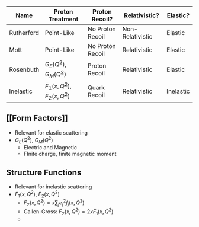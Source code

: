 
| Name | Proton Treatment | Proton Recoil? | Relativistic? | Elastic? |
| ---- | ---- | ---- | ---- | ---- |
| Rutherford | Point-Like | No Proton Recoil | Non-Relativistic | Elastic |
| Mott | Point-Like | No Proton Recoil | Relativistic | Elastic |
| Rosenbuth | $G_E(Q^2)$, $G_M(Q^2)$ | Proton Recoil | Relativistic | Elastic |
| Inelastic | $F_1(x, Q^2)$, $F_2(x, Q^2)$ | Quark Recoil | Relativistic | Inelastic |

## [[Form Factors]] 
 - Relevant for elastic scattering
 - $G_E(Q^2)$, $G_M(Q^2)$ 
	 - Electric and Magnetic
	 - FInite charge, finite magnetic moment

## Structure Functions
 - Relevant for inelastic scattering 
 - $F_1(x, Q^2)$, $F_2(x, Q^2)$ 
	 - $F_2(x,Q^2) = x\sum_j e_j^2 f_j(x,Q^2)$
	 - Callen-Gross:  $F_2(x, Q^2) = 2xF_1(x, Q^2)$
	 - 